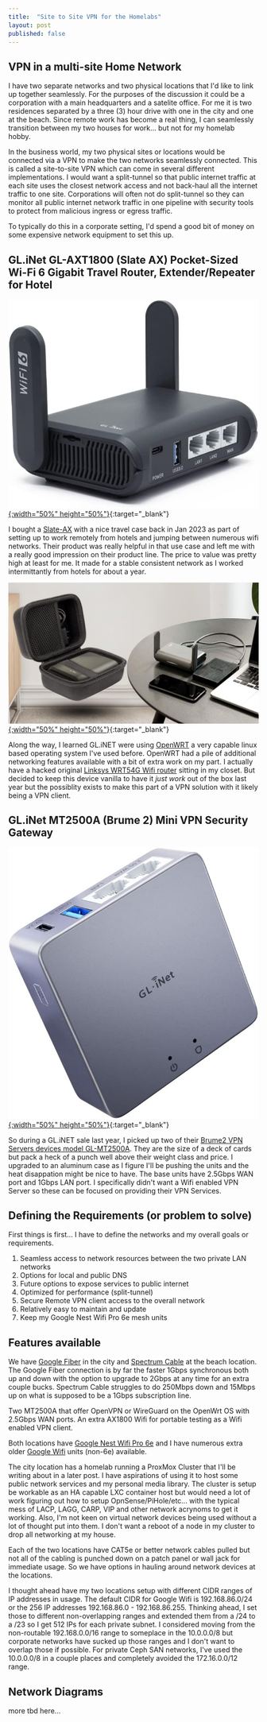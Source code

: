 ```yaml
---
title:  "Site to Site VPN for the Homelabs"
layout: post
published: false
---
```


## VPN in a multi-site Home Network

I have two separate networks and two physical locations that I'd like to link up together seamlessly. For the purposes of the discussion it could be a corporation with a main headquarters and a satelite office. For me it is two residences separated by a three (3) hour drive with one in the city and one at the beach. Since remote work has become a real thing, I can seamlessly transition between my two houses for work... but not for my homelab hobby.

In the business world, my two physical sites or locations would be connected via a VPN to make the two networks seamlessly connected. This is called a site-to-site VPN which can come in several different implementations. I would want a split-tunnel so that public internet traffic at each site uses the closest network access and not back-haul all the internet traffic to one site. Corporations will often not do split-tunnel so they can monitor all public internet network traffic in one pipeline with security tools to protect from malicious ingress or egress traffic.

To typically do this in a corporate setting, I'd spend a good bit of money on some expensive network equipment to set this up.

## GL.iNet GL-AXT1800 (Slate AX) Pocket-Sized Wi-Fi 6 Gigabit Travel Router, Extender/Repeater for Hotel

[![ATX1800](/assets/images/GL-AXT1800-Slate-AX.jpg){:width="50%" height="50%"}](/assets/images/GL-AXT1800-Slate-AX.jpg){:target="_blank"}

I bought a [Slate-AX](https://www.gl-inet.com/products/gl-axt1800/) with a nice travel case back in Jan 2023 as part of setting up to work remotely from hotels and jumping between numerous wifi networks. Their product was really helpful in that use case and left me with a really good impression on their product line. The price to value was pretty high at least for me. It made for a stable consistent network as I worked intermittantly from hotels for about a year.

[![ATX1800-setup](/assets/images/GL-AXT1800-Slate-AX-setup-with-case.jpg){:width="50%" height="50%"}](/assets/images/GL-AXT1800-Slate-AX-setup-with-case.jpg){:target="_blank"}

Along the way, I learned GL.iNET were using [OpenWRT](https://openwrt.org/) a very capable linux based operating system I've used before. OpenWRT had a pile of additional networking features available with a bit of extra work on my part. I actually have a hacked original [Linksys WRT54G Wifi router](https://en.wikipedia.org/wiki/Linksys_WRT54G_series) sitting in my closet. But decided to keep this device vanilla to have it _just work_ out of the box last year but the possiblity exists to make this part of a VPN solution with it likely being a VPN client.

## GL.iNet MT2500A (Brume 2) Mini VPN Security Gateway

[![MT2500A](/assets/images/GL-MT2500A-Brume2.jpg){:width="50%" height="50%"}](/assets/images/GL-MT2500A-Brume2.jpg){:target="_blank"}

So during a GL.iNET sale last year, I picked up two of their [Brume2 VPN Servers devices model GL-MT2500A](https://www.gl-inet.com/products/gl-mt2500/). They are the size of a deck of cards but pack a heck of a punch well above their weight class and price. I upgraded to an aluminum case as I figure I'll be pushing the units and the heat disappation might be nice to have. The base units have 2.5Gbps WAN port and 1Gbps LAN port. I specifically didn't want a Wifi enabled VPN Server so these can be focused on providing their VPN Services.

## Defining the Requirements (or problem to solve)

First things is first... I have to define the networks and my overall goals or requirements.

1. Seamless access to network resources between the two private LAN networks
2. Options for local and public DNS
3. Future options to expose services to public internet
4. Optimized for performance (split-tunnel)
5. Secure Remote VPN client access to the overall network
6. Relatively easy to maintain and update
7. Keep my Google Nest Wifi Pro 6e mesh units

## Features available

We have [Google Fiber](https://fiber.google.com/cities/triangle/) in the city and [Spectrum Cable](https://www.spectrum.com) at the beach location. The Google Fiber connection is by far the faster 1Gbps synchronous both up and down with the option to upgrade to 2Gbps at any time for an extra couple bucks. Spectrum Cable struggles to do 250Mbps down and 15Mbps up on what is supposed to be a 1Gbps subscription line.

Two MT2500A that offer OpenVPN or WireGuard on the OpenWrt OS with 2.5Gbps WAN ports. An extra AX1800 Wifi for portable testing as a Wifi enabled VPN client.

Both locations have [Google Nest Wifi Pro 6e](https://store.google.com/us/product/nest_wifi_pro) and I have numerous extra older [Google Wifi](https://www.amazon.com/Google-WiFi-system-3-Pack-replacement/dp/B01MAW2294) units (non-6e) available.

The city location has a homelab running a ProxMox Cluster that I'll be writing about in a later post. I have aspirations of using it to host some public network services and my personal media library. The cluster is setup be workable as an HA capable LXC container host but would need a lot of work figuring out how to setup OpnSense/PiHole/etc... with the typical mess of LACP, LAGG, CARP, VIP and other network acrynoms to get it working. Also, I'm not keen on virtual network devices being used without a lot of thought put into them. I don't want a reboot of a node in my cluster to drop all networking at my house.

Each of the two locations have CAT5e or better network cables pulled but not all of the cabling is punched down on a patch panel or wall jack for immediate usage. So we have options in hauling around network devices at the locations.

I thought ahead have my two locations setup with different CIDR ranges of IP addresses in usage. The default CIDR for Google Wifi is 192.168.86.0/24 or the 256 IP addresses 192.168.86.0 - 192.168.86.255. Thinking ahead, I set those to different non-overlapping ranges and extended them from a /24 to a /23 so I get 512 IPs for each private subnet. I considered moving from the non-routable 192.168.0.0/16 range to someplace in the 10.0.0.0/8 but corporate networks have sucked up those ranges and I don't want to overlap those if possible. For private Ceph SAN networks, I've used the 10.0.0.0/8 in a couple places and completely avoided the 172.16.0.0/12 range.

## Network Diagrams

more tbd here...

